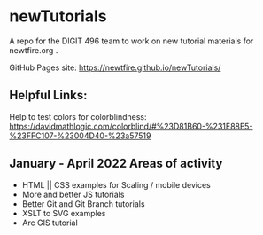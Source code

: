 # newTutorials
A repo for the DIGIT 496 team to work on new tutorial materials for newtfire.org .

GitHub Pages site: https://newtfire.github.io/newTutorials/ 

## Helpful Links:
Help to test colors for colorblindness: https://davidmathlogic.com/colorblind/#%23D81B60-%231E88E5-%23FFC107-%23004D40-%23a57519
## January - April 2022 Areas of activity 
* HTML || CSS examples for Scaling / mobile devices
* More and better JS tutorials
* Better Git and Git Branch tutorials
* XSLT to SVG examples 
* Arc GIS tutorial


